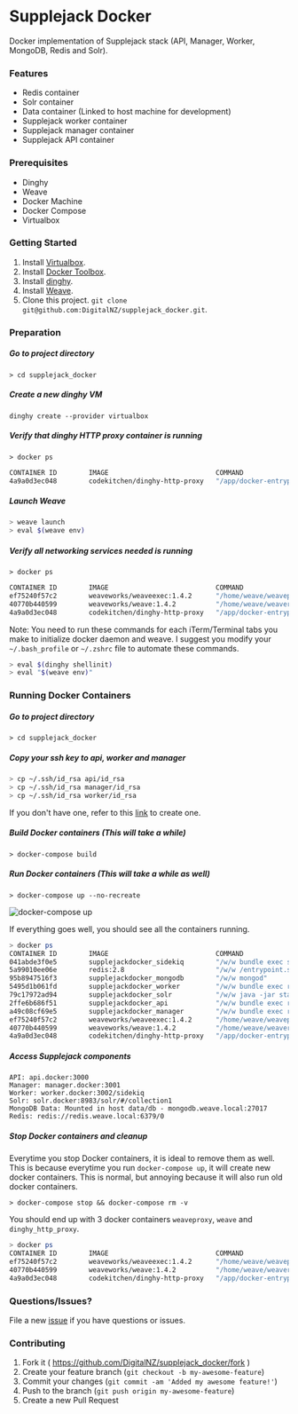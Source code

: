 # Supplejack Docker
Docker implementation of Supplejack stack (API, Manager, Worker, MongoDB, Redis and Solr).

### Features
- Redis container
- Solr container
- Data container (Linked to host machine for development)
- Supplejack worker container
- Supplejack manager container
- Supplejack API container

### Prerequisites
- Dinghy
- Weave
- Docker Machine
- Docker Compose
- Virtualbox

### Getting Started
1. Install [Virtualbox](https://www.virtualbox.org/wiki/Downloads).
2. Install [Docker Toolbox](https://docs.docker.com/mac/step_one/).
3. Install [dinghy](https://github.com/codekitchen/dinghy).
4. Install [Weave](https://github.com/weaveworks/weave).
5. Clone this project. `git clone git@github.com:DigitalNZ/supplejack_docker.git`.

### Preparation

##### Go to project directory
`> cd supplejack_docker`

##### Create a new dinghy VM
`dinghy create --provider virtualbox`

##### Verify that dinghy HTTP proxy container is running
`> docker ps`
```bash
CONTAINER ID        IMAGE                           COMMAND                  CREATED             STATUS              PORTS                         NAMES
4a9a0d3ec048        codekitchen/dinghy-http-proxy   "/app/docker-entrypoi"   2 days ago          Up 2 days           0.0.0.0:80->80/tcp, 443/tcp   dinghy_http_proxy
```

##### Launch Weave
```bash
> weave launch
> eval $(weave env)
```

##### Verify all networking services needed is running
`> docker ps`
```bash
CONTAINER ID        IMAGE                           COMMAND                  CREATED             STATUS              PORTS                         NAMES
ef75240f57c2        weaveworks/weaveexec:1.4.2      "/home/weave/weavepro"   47 hours ago        Up 47 hours                                       weaveproxy
40770b440599        weaveworks/weave:1.4.2          "/home/weave/weaver -"   47 hours ago        Up 47 hours                                       weave
4a9a0d3ec048        codekitchen/dinghy-http-proxy   "/app/docker-entrypoi"   2 days ago          Up 2 days           0.0.0.0:80->80/tcp, 443/tcp   dinghy_http_proxy
```

Note: You need to run these commands for each iTerm/Terminal tabs you make to initialize docker daemon and weave. I suggest you modify your `~/.bash_profile` or `~/.zshrc` file to automate these commands.

```bash
> eval $(dinghy shellinit)
> eval "$(weave env)"
```

### Running Docker Containers

##### Go to project directory
`> cd supplejack_docker`

##### Copy your ssh key to api, worker and manager
```bash
> cp ~/.ssh/id_rsa api/id_rsa
> cp ~/.ssh/id_rsa manager/id_rsa
> cp ~/.ssh/id_rsa worker/id_rsa
```

If you don't have one, refer to this [link](https://help.github.com/articles/generating-an-ssh-key/) to create one.

##### Build Docker containers (This will take a while)
`> docker-compose build`

##### Run Docker containers (This will take a while as well)
`> docker-compose up --no-recreate`

![docker-compose up](http://g.recordit.co/KwrKHds2S3.gif)

If everything goes well, you should see all the containers running.

```bash
> docker ps
CONTAINER ID        IMAGE                           COMMAND                  CREATED              STATUS              PORTS                         NAMES
041abde3f0e5        supplejackdocker_sidekiq        "/w/w bundle exec sid"   About a minute ago   Up About a minute                                 sidekiq
5a99010ee06e        redis:2.8                       "/w/w /entrypoint.sh "   About a minute ago   Up About a minute   0.0.0.0:6379->6379/tcp        redis
95b8947516f3        supplejackdocker_mongodb        "/w/w mongod"            About a minute ago   Up About a minute   27017/tcp, 28017/tcp          mongodb
5495d1b061fd        supplejackdocker_worker         "/w/w bundle exec rai"   About a minute ago   Up About a minute   0.0.0.0:3002->3000/tcp        worker
79c17972ad94        supplejackdocker_solr           "/w/w java -jar start"   About a minute ago   Up About a minute   0.0.0.0:8983->8983/tcp        solr
2ffe6b686f51        supplejackdocker_api            "/w/w bundle exec rai"   About a minute ago   Up About a minute   0.0.0.0:3000->3000/tcp        api
a49c08cf69e5        supplejackdocker_manager        "/w/w bundle exec rai"   About a minute ago   Up About a minute   0.0.0.0:3001->3000/tcp        manager
ef75240f57c2        weaveworks/weaveexec:1.4.2      "/home/weave/weavepro"   2 days ago           Up 2 days                                         weaveproxy
40770b440599        weaveworks/weave:1.4.2          "/home/weave/weaver -"   2 days ago           Up 2 days                                         weave
4a9a0d3ec048        codekitchen/dinghy-http-proxy   "/app/docker-entrypoi"   2 days ago           Up 2 days           443/tcp, 0.0.0.0:80->80/tcp   dinghy_http_prox
```

##### Access Supplejack components

```
API: api.docker:3000
Manager: manager.docker:3001
Worker: worker.docker:3002/sidekiq
Solr: solr.docker:8983/solr/#/collection1
MongoDB Data: Mounted in host data/db - mongodb.weave.local:27017
Redis: redis://redis.weave.local:6379/0
```

##### Stop Docker containers and cleanup
Everytime you stop Docker containers, it is ideal to remove them as well. This is because everytime you run `docker-compose up`, it will create new docker containers. This is normal, but annoying because it will also run old docker containers.

`> docker-compose stop && docker-compose rm -v`

You should end up with 3 docker containers `weaveproxy`, `weave` and `dinghy_http_proxy`.

```bash
> docker ps
CONTAINER ID        IMAGE                           COMMAND                  CREATED             STATUS              PORTS                         NAMES
ef75240f57c2        weaveworks/weaveexec:1.4.2      "/home/weave/weavepro"   2 days ago          Up 2 days                                         weaveproxy
40770b440599        weaveworks/weave:1.4.2          "/home/weave/weaver -"   2 days ago          Up 2 days                                         weave
4a9a0d3ec048        codekitchen/dinghy-http-proxy   "/app/docker-entrypoi"   2 days ago          Up 2 days           0.0.0.0:80->80/tcp, 443/tcp   dinghy_http_proxy
```

### Questions/Issues?
File a new [issue](https://github.com/DigitalNZ/supplejack_docker/issues/new) if you have questions or issues.

### Contributing

1. Fork it ( https://github.com/DigitalNZ/supplejack_docker/fork )
2. Create your feature branch (`git checkout -b my-awesome-feature`)
3. Commit your changes (`git commit -am 'Added my awesome feature!'`)
4. Push to the branch (`git push origin my-awesome-feature`)
5. Create a new Pull Request
